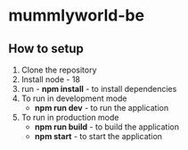 # mummlyworld-be

## How to setup

1. Clone the repository
2. Install node - 18
3. run -  **npm install** - to install dependencies
4. To run in development mode
    - **npm run dev** - to run the application
5. To run in production mode
    - **npm run build** - to build the application
    - **npm start** - to start the application